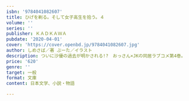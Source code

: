 ```yaml
---
isbn: '9784041082607'
title: ひげを剃る。そして女子高生を拾う。４
volume: ''
series: ''
publisher: ＫＡＤＫＡＷＡ
pubdate: '2020-04-01'
cover: 'https://cover.openbd.jp/9784041082607.jpg'
author: しめさば／著 ぶーた／イラスト
description: ついに沙優の過去が明かされる!?　おっさん×JKの同居ラブコメ第4巻。
price: '620'
genre: ''
target: 一般
format: 文庫
content: 日本文学、小説・物語

---
```

